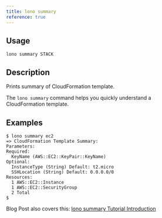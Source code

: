 ```yaml
---
title: lono summary
reference: true
---
```


## Usage

    lono summary STACK

## Description

Prints summary of CloudFormation template.

The `lono summary` command helps you quickly understand a CloudFormation template.

## Examples

    $ lono summary ec2
    => CloudFormation Template Summary:
    Parameters:
    Required:
      KeyName (AWS::EC2::KeyPair::KeyName)
    Optional:
      InstanceType (String) Default: t2.micro
      SSHLocation (String) Default: 0.0.0.0/0
    Resources:
      1 AWS::EC2::Instance
      1 AWS::EC2::SecurityGroup
      2 Total
    $

Blog Post also covers this: [lono summary Tutorial Introduction](https://blog.boltops.com/2017/09/18/lono-inspect-summary-tutorial-introduction)
